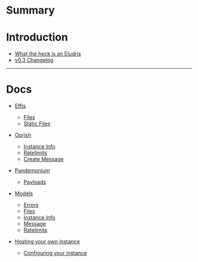 # Summary

# Introduction

- [What the heck is an Eludris]()
- [v0.3 Changelog](./changelog0.3.md)

---
# Docs

- [Effis](./api/effis/effis.md)
  - [Files](./api/effis/files.md)
  - [Static Files](./api/effis/static_files.md)

- [Oprish](./api/oprish/oprish.md)
  - [Instance Info](./api/oprish/instance_info.md)
  - [Ratelimits](./api/oprish/ratelimits.md)
  - [Create Message](./api/oprish/messages/create.md)

- [Pandemonium](./api/pandemonium/pandemonium.md)
  - [Payloads](./api/pandemonium/payloads.md)

- [Models](./api/models/models.md)
  - [Errors](./api/models/errors.md)
  - [Files](./api/models/files.md)
  - [Instance Info](./api/models/instance_info.md)
  - [Message](./api/models/message.md)
  - [Ratelimits](./api/models/ratelimits.md)

- [Hosting your own instance]()
  - [Configuring your instance]()

